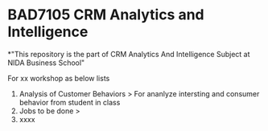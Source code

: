 # BAD7105 CRM Analytics and Intelligence 

*"This repository is the part of CRM Analytics And Intelligence Subject at NIDA Business School"

For xx workshop as below lists 
  1. Analysis of Customer Behaviors
    > For ananlyze intersting and consumer behavior from student in class
  2. Jobs to be done
    >
  3. xxxx

